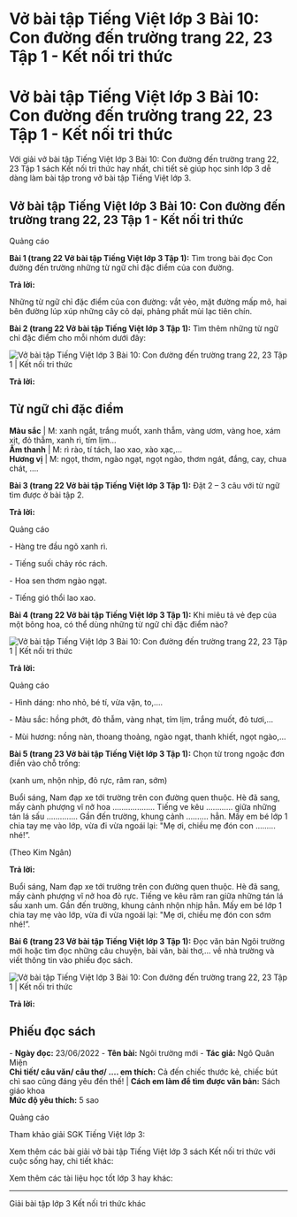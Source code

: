 # Vở bài tập Tiếng Việt lớp 3 Bài 10: Con đường đến trường trang 22, 23 Tập 1 - Kết nối tri thức

# Vở bài tập Tiếng Việt lớp 3 Bài 10: Con đường đến trường trang 22, 23 Tập 1 - Kết nối tri thức

Với giải vở bài tập Tiếng Việt lớp 3 Bài 10: Con đường đến trường trang 22, 23 Tập 1 sách Kết nối tri thức hay nhất, chi tiết sẽ giúp học sinh lớp 3 dễ dàng làm bài tập trong vở bài tập Tiếng Việt lớp 3.

## Vở bài tập Tiếng Việt lớp 3 Bài 10: Con đường đến trường trang 22, 23 Tập 1 - Kết nối tri thức

Quảng cáo

**Bài 1 (trang 22 Vở bài tập Tiếng Việt lớp 3 Tập 1):** Tìm trong bài đọc Con đường đến trường những từ ngữ chỉ đặc điểm của con đường.

**Trả lời:**

Những từ ngữ chỉ đặc điểm của con đường: vắt vẻo, mặt đường mấp mô, hai bên đường lúp xúp những cây cỏ dại, phảng phất mùi lạc tiên chín.

**Bài 2 (trang 22 Vở bài tập Tiếng Việt lớp 3 Tập 1):** Tìm thêm những từ ngữ chỉ đặc điểm cho mỗi nhóm dưới đây:

![Vở bài tập Tiếng Việt lớp 3 Bài 10: Con đường đến trường trang 22, 23 Tập 1 | Kết nối tri thức](https://vietjack.com/vbt-tieng-viet-3-kn/images/bai-10-con-duong-den-truong.PNG)

**Trả lời:**

**Từ ngữ chỉ đặc điểm**  
---  
**Màu sắc** |  M: xanh ngắt, trắng muốt, xanh thẫm, vàng ươm, vàng hoe, xám xịt, đỏ thẫm, xanh rì, tím lịm…  
**Âm thanh** |  M: rì rào, tí tách, lao xao, xào xạc,…  
**Hương vị** |  M: ngọt, thơm, ngào ngạt, ngọt ngào, thơm ngát, đắng, cay, chua chát, ….  
  
**Bài 3 (trang 22 Vở bài tập Tiếng Việt lớp 3 Tập 1):** Đặt 2 – 3 câu với từ ngữ tìm được ở bài tập 2.

**Trả lời:**

Quảng cáo

\- Hàng tre đầu ngõ xanh rì.

\- Tiếng suối chảy róc rách.

\- Hoa sen thơm ngào ngạt.

\- Tiếng gió thổi lao xao.

**Bài 4 (trang 22 Vở bài tập Tiếng Việt lớp 3 Tập 1):** Khi miêu tả vẻ đẹp của một bông hoa, có thể dùng những từ ngữ chỉ đặc điểm nào?

![Vở bài tập Tiếng Việt lớp 3 Bài 10: Con đường đến trường trang 22, 23 Tập 1 | Kết nối tri thức](https://vietjack.com/vbt-tieng-viet-3-kn/images/bai-10-con-duong-den-truong-a.PNG)

**Trả lời:**

Quảng cáo

\- Hình dáng: nho nhỏ, bé tí, vừa vặn, to,….

\- Màu sắc: hồng phớt, đỏ thẫm, vàng nhạt, tím lịm, trắng muốt, đỏ tươi,…

\- Mùi hương: nồng nàn, thoang thoảng, ngào ngạt, thanh khiết, ngọt ngào,…

**Bài 5 (trang 23 Vở bài tập Tiếng Việt lớp 3 Tập 1):** Chọn từ trong ngoặc đơn điền vào chỗ trống:

(xanh um, nhộn nhịp, đỏ rực, râm ran, sớm)

Buổi sáng, Nam đạp xe tới trường trên con đường quen thuộc. Hè đã sang, mấy cành phượng vĩ nở hoa ................... Tiếng ve kêu ………… giữa những tán lá sấu ………….. Gần đến trường, khung cảnh ………. hẳn. Mấy em bé lớp 1 chia tay mẹ vào lớp, vừa đi vừa ngoái lại: "Mẹ ơi, chiều mẹ đón con ......... nhé!”.

(Theo Kim Ngân)

**Trả lời:**

Buổi sáng, Nam đạp xe tới trường trên con đường quen thuộc. Hè đã sang, mấy cành phượng vĩ nở hoa đỏ rực. Tiếng ve kêu râm ran giữa những tán lá sấu xanh um. Gần đến trường, khung cảnh nhộn nhịp hẳn. Mấy em bé lớp 1 chia tay mẹ vào lớp, vừa đi vừa ngoái lại: "Mẹ ơi, chiều mẹ đón con sớm nhé!”.

**Bài 6 (trang 23 Vở bài tập Tiếng Việt lớp 3 Tập 1):** Đọc văn bản Ngôi trường mới hoặc tìm đọc những câu chuyện, bài văn, bài thơ,... về nhà trường và viết thông tin vào phiếu đọc sách.

![Vở bài tập Tiếng Việt lớp 3 Bài 10: Con đường đến trường trang 22, 23 Tập 1 | Kết nối tri thức](https://vietjack.com/vbt-tieng-viet-3-kn/images/bai-10-con-duong-den-truong-1a.PNG)

**Trả lời:**

**Phiếu đọc sách**  
---  
\- **Ngày đọc:** 23/06/2022 \- **Tên bài:** Ngôi trường mới \- **Tác giả:** Ngô Quân Miện  
**Chi tiết/ câu văn/ câu thơ/ …. em thích:** Cả đến chiếc thước kẻ, chiếc bút chì sao cũng đáng yêu đến thế! |  **Cách em làm để tìm được văn bản:** Sách giáo khoa  
**Mức độ yêu thích:** 5 sao  
  
Quảng cáo

Tham khảo giải SGK Tiếng Việt lớp 3:

Xem thêm các bài giải vở bài tập Tiếng Việt lớp 3 sách Kết nối tri thức với cuộc sống hay, chi tiết khác:

Xem thêm các tài liệu học tốt lớp 3 hay khác:

* * *

Giải bài tập lớp 3 Kết nối tri thức khác
